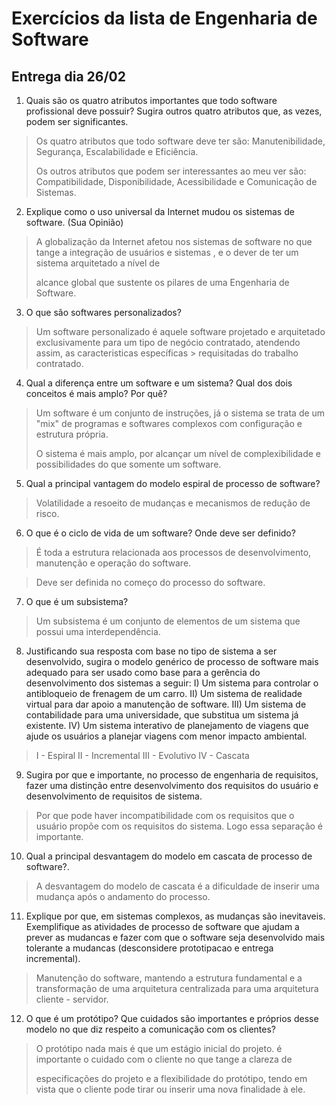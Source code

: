 # Exercícios da lista de Engenharia de Software
## Entrega dia 26/02

1. Quais são os quatro atributos importantes que todo software profissional
deve possuir? Sugira outros quatro atributos que, as vezes, podem ser
significantes.

  > Os quatro atributos que todo software deve ter são: Manutenibilidade, Segurança, Escalabilidade e Eficiência. 
  >
  > Os outros atributos que podem ser interessantes ao meu ver são: Compatibilidade, Disponibilidade, Acessibilidade e Comunicação de Sistemas.
  
2. Explique como o uso universal da Internet mudou os sistemas de software. (Sua Opinião)

  > A globalização da Internet afetou nos sistemas de software no que tange a integração de usuários e sistemas , e o dever de ter um sistema arquitetado a nível de 
  >
  > alcance global que sustente os pilares de uma Engenharia de Software.  
  
3. O que são softwares personalizados?

  > Um software personalizado é aquele software projetado e arquitetado exclusivamente para um tipo de negócio contratado, atendendo assim, as caracteristicas específicas         > 
  > requisitadas do trabalho contratado.
  
4. Qual a diferença entre um software e um sistema? Qual dos dois
conceitos é mais amplo? Por quê?

  > Um software é um conjunto de instruções, já o sistema se trata de um "mix" de programas e softwares complexos com configuração e estrutura própria.
  >
  > O sistema é mais amplo, por alcançar um nível de complexibilidade e possibilidades do que somente um software.
  
5. Qual a principal vantagem do modelo espiral de processo de software?

  > Volatilidade a resoeito de mudanças e mecanismos de redução de risco.
  
6. O que é o ciclo de vida de um software? Onde deve ser definido?

  > É toda a estrutura relacionada aos processos de desenvolvimento, manutenção e operação do software.
  
  > Deve ser definida no começo do processo do software.
  
7. O que é um subsistema?

  > Um subsistema é um conjunto de elementos de um sistema que possui uma interdependência.
  
8. Justificando sua resposta com base no tipo de sistema a ser
desenvolvido, sugira o modelo genérico de processo de software mais
adequado para ser usado como base para a gerência do desenvolvimento
dos sistemas a seguir:
I) Um sistema para controlar o antibloqueio de frenagem de um carro.
II) Um sistema de realidade virtual para dar apoio a manutenção de software.
III) Um sistema de contabilidade para uma universidade, que substitua um
sistema já existente.
IV) Um sistema interativo de planejamento de viagens que ajude os usuários
a planejar viagens com menor impacto ambiental.

  > I - Espiral
  > II - Incremental
  > III - Evolutivo
  > IV - Cascata
  
9. Sugira por que e importante, no processo de engenharia de requisitos,
fazer uma distinção entre desenvolvimento dos requisitos do usuário e
desenvolvimento de requisitos de sistema.

  > Por que pode haver incompatibilidade com os requisitos que o usuário propõe com os requisitos do sistema. Logo essa separação é importante.
  
10. Qual a principal desvantagem do modelo em cascata de processo de
software?.

  > A desvantagem do modelo de cascata é a dificuldade de inserir uma mudança após o andamento do processo.
  
11. Explique por que, em sistemas complexos, as mudanças são inevitaveis.
Exemplifique as atividades de processo de software que ajudam a prever
as mudancas e fazer com que o software seja desenvolvido mais tolerante
a mudancas (desconsidere prototipacao e entrega incremental).

  > Manutenção do software, mantendo a estrutura fundamental e a transformação de uma arquitetura centralizada para uma arquitetura cliente - servidor.
  
12. O que é um protótipo? Que cuidados são importantes e próprios desse
modelo no que diz respeito a comunicação com os clientes?

  > O protótipo nada mais é que um  estágio inicial do projeto. é importante o cuidado com o cliente no que tange a clareza de 
  >
  > especificações do projeto e a flexibilidade do protótipo, tendo em vista que o cliente pode tirar ou inserir uma nova finalidade à ele.    
   
